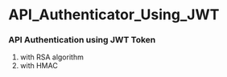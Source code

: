 # API_Authenticator_Using_JWT

<h3>API Authentication using JWT Token</h3>
<ol>
  
  <li>with RSA algorithm</li>
  <li>with HMAC</li>
</ol>
